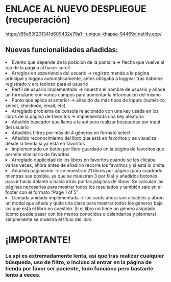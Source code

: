 # ENLACE AL NUEVO DESPLIEGUE (recuperación)

https://65e63f201341d609432e79a1--unique-khapse-94469d.netlify.app/


## Nuevas funcionalidades añadidas:

<li>Evento que depende de la posición de la pantalla -> flecha que vuelve al top de la página al hacer scroll</li>
<li>Arreglos en experiencia del usuario -> registro manda a la página principal y loggea automáticamente, antes obligaba a loggear tras haberse registrado y era tedioso para el usuario</li>
<li>Perfil de usuario implementado -> muestra el nombre de usuario y añade un formulario con varios campos para aumentar la información del mismo</li>
<li>Punto que aplica al anterior -> añadido de más tipos de inputs (numérico, select, checkbox, email, etc)</li>
<li>Arreglado problema de consola relacionado con una key usada en los libros de la página de favoritos -> implementada una key aleatoria</li>
<li>Añadido buscador que llama a la api para realizar búsquedas por input del usuario</li>
<li>Añadidos filtros por más de 4 géneros en formato select</li>
<li>Añadido reconocimiento del libro que está en favoritos y se visualiza desde la tienda si ya está en favoritos</li>
<li>Implementado un botón por libro guardado en la página de favoritos que permite eliminarlo de favoritos</li>
<li>Arreglado duplicidad de los libros en favoritos cuando se les clicaba varias veces, ahora antes de añadirlo recorre los favoritos y si está lo omite</li>
<li>Añadida paginación -> se muestran 21 libros por página (para cuadrarlo mientras sea posible, ya que se muestran 3 por fila) y añadidos botones para ir hacia delante o hacia atrás por las páginas de libros. Se calculan las páginas necesarias para mostrar todos los resultados y también sale en el footer con el formato "Page 1 of 5"</li>
<li>Llamada anidada implementada -> los cards ahora son clicables y abren un modal que añade y quita una clase para mostrar todos los géneros bajo los que está el libro en cuestión. Si el libro no tiene un género asignado (como puede pasar con los menos conocidos o calendarios y planners) simplemente se muestra el título del libro</li>

# ¡IMPORTANTE!
### La api es extremadamente lenta, así que tras realizar cualquier búsqueda, uso de filtro, o incluso al entrar en la página de tienda por favor ser paciente, todo funciona pero bastante lento a veces.
